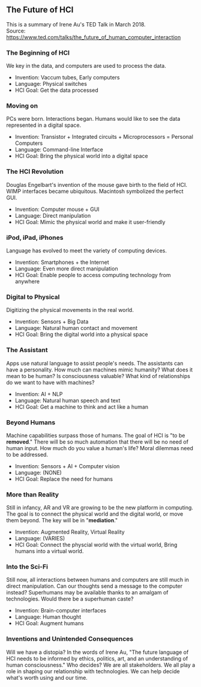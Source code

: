 The Future of HCI 
---
This is a summary of Irene Au's TED Talk in March 2018. <br> Source: https://www.ted.com/talks/the_future_of_human_computer_interaction

### The Beginning of HCI
We key in the data, and computers are used to process the data.
- Invention: Vaccum tubes, Early computers
- Language: Physical switches
- HCI Goal: Get the data processed

### Moving on
PCs were born. Interactions began. Humans would like to see the data represented in a digital space.
- Invention: Transistor + Integrated circuits + Microprocessors = Personal Computers
- Language: Command-line Interface
- HCI Goal: Bring the physical world into a digital space

### The HCI Revolution
Douglas Engelbart's invention of the mouse gave birth to the field of HCI.
WIMP interfaces became ubiquitous. Macintosh symbolized the perfect GUI.
- Invention: Computer mouse + GUI
- Language: Direct manipulation
- HCI Goal: Mimic the physical world and make it user-friendly

### iPod, iPad, iPhones
Language has evolved to meet the variety of computing devices.
- Invention: Smartphones + the Internet
- Language: Even more direct manipulation
- HCI Goal: Enable people to access computing technology from anywhere

### Digital to Physical
Digitizing the physical movements in the real world.
- Invention: Sensors + Big Data
- Language: Natural human contact and movement
- HCI Goal: Bring the digital world into a physical space

### The Assistant 
Apps use natural language to assist people's needs.
The assistants can have a personality. How much can machines mimic humanity? What does it mean to be human? 
Is consciousness valuable? What kind of relationships do we want to have with machines?
- Invention: AI + NLP
- Language: Natural human speech and text
- HCI Goal: Get a machine to think and act like a human

### Beyond Humans 
Machine capabilities surpass those of humans. The goal of HCI is "to be __removed__." 
There will be so much automation that there will be no need of human input.
How much do you value a human's life? Moral dilemmas need to be addressed.
- Invention: Sensors + AI + Computer vision
- Language: (NONE)
- HCI Goal: Replace the need for humans

### More than Reality
Still in infancy, AR and VR are growing to be the new platform in computing. The goal is to connect the physical world and the digital world, or move them beyond.
The key will be in "__mediation__." 
- Invention: Augmented Reality, Virtual Reality
- Language: (VARIES)
- HCI Goal: Connect the physcial world with the virtual world, Bring humans into a virtual world. 

### Into the Sci-Fi
Still now, all interactions between humans and computers are still much in direct manipulation. Can our thoughts send a message to the computer instead?
Superhumans may be available thanks to an amalgam of technologies. Would there be a superhuman caste?
- Invention: Brain-computer interfaces
- Language: Human thought
- HCI Goal: Augment humans

### Inventions and Unintended Consequences
Will we have a distopia? In the words of Irene Au, "The future language of HCI needs to be informed by ethics, politics, art, and an understanding of human consciousness."
Who decides? We are all stakeholders. We all play a role in shaping our relationship with technologies. We can help decide what's worth using and our time. 
